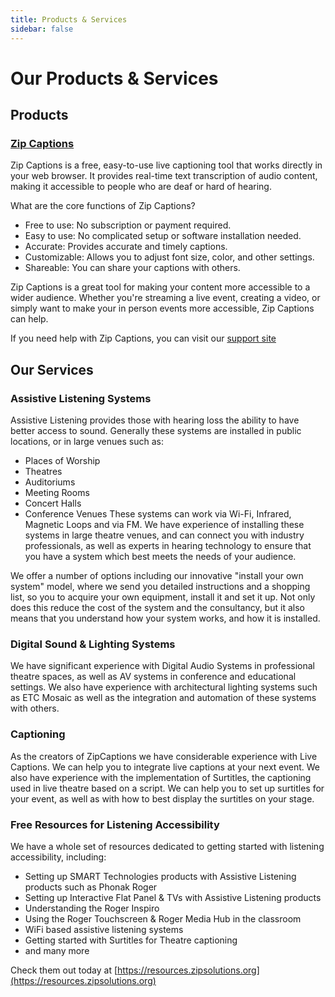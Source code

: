 ```yaml
---
title: Products & Services
sidebar: false
---
```


# Our Products & Services

## Products

### [Zip Captions](https://zipcaptions.app)

Zip Captions is a free, easy-to-use live captioning tool that works directly in your web browser. It provides real-time text transcription of audio content, making it accessible to people who are deaf or hard of hearing.

What are the core functions of Zip Captions?

* Free to use: No subscription or payment required.
* Easy to use: No complicated setup or software installation needed.
* Accurate: Provides accurate and timely captions.
* Customizable: Allows you to adjust font size, color, and other settings.
* Shareable: You can share your captions with others.

Zip Captions is a great tool for making your content more accessible to a wider audience. Whether you're streaming a live event, creating a video, or simply want to make your in person events more accessible, Zip Captions can help.

If you need help with Zip Captions, you can visit our [support site](https://help.zipcaptions.app)


## Our Services

### Assistive Listening Systems
Assistive Listening provides those with hearing loss the ability to have better access to sound. Generally these systems are installed in public locations, or in large venues such as:

* Places of Worship
* Theatres
* Auditoriums
* Meeting Rooms
* Concert Halls
* Conference Venues
These systems can work via Wi-Fi, Infrared, Magnetic Loops and via FM. We have experience of installing these systems in large theatre venues, and can connect you with industry professionals, as well as experts in hearing technology to ensure that you have a system which best meets the needs of your audience.

We offer a number of options including our innovative "install your own system" model, where we send you detailed instructions and a shopping list, so you to acquire your own equipment, install it and set it up. Not only does this reduce the cost of the system and the consultancy, but it also means that you understand how your system works, and how it is installed.

### Digital Sound & Lighting Systems
We have significant experience with Digital Audio Systems in professional theatre spaces, as well as AV systems in conference and educational settings. We also have experience with architectural lighting systems such as ETC Mosaic as well as the integration and automation of these systems with others.

### Captioning
As the creators of ZipCaptions we have considerable experience with Live Captions. We can help you to integrate live captions at your next event. We also have experience with the implementation of Surtitles, the captioning used in live theatre based on a script. We can help you to set up surtitles for your event, as well as with how to best display the surtitles on your stage.

### Free Resources for Listening Accessibility
We have a whole set of resources dedicated to getting started with listening accessibility, including:
* Setting up SMART Technologies products with Assistive Listening products such as Phonak Roger
* Setting up Interactive Flat Panel & TVs with Assistive Listening products
* Understanding the Roger Inspiro
* Using the Roger Touchscreen & Roger Media Hub in the classroom
* WiFi based assistive listening systems
* Getting started with Surtitles for Theatre captioning
* and many more

Check them out today at [https://resources.zipsolutions.org](https://resources.zipsolutions.org)
